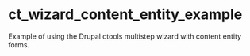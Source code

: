 # ct_wizard_content_entity_example
Example of using the Drupal ctools multistep wizard with content entity forms.
